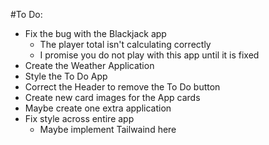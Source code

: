 #To Do:

- Fix the bug with the Blackjack app
  - The player total isn't calculating correctly
  - I promise you do not play with this app until it is fixed
- Create the Weather Application
- Style the To Do App
- Correct the Header to remove the To Do button
- Create new card images for the App cards
- Maybe create one extra application
- Fix style across entire app
  - Maybe implement Tailwaind here
